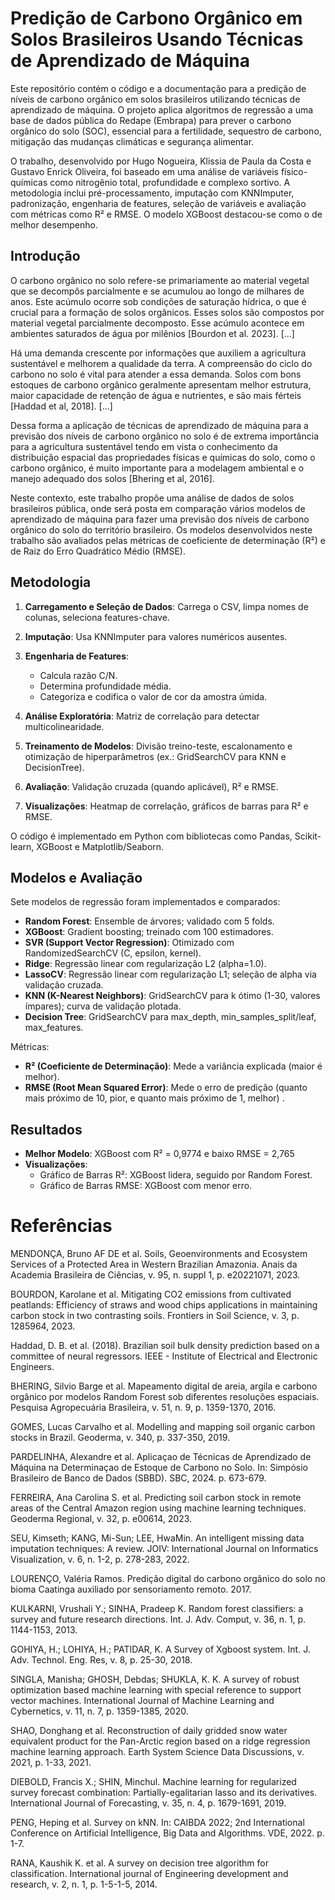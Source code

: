 # Predição de Carbono Orgânico em Solos Brasileiros Usando Técnicas de Aprendizado de Máquina



Este repositório contém o código e a documentação para a predição de níveis de carbono orgânico em solos brasileiros utilizando técnicas de aprendizado de máquina. O projeto aplica algoritmos de regressão a uma base de dados pública do Redape (Embrapa) para prever o carbono orgânico do solo (SOC), essencial para a fertilidade, sequestro de carbono, mitigação das mudanças climáticas e segurança alimentar.

O trabalho, desenvolvido por Hugo Nogueira, Klissia de Paula da Costa e Gustavo Enrick Oliveira, foi baseado em uma análise de variáveis físico-químicas como nitrogênio total, profundidade e complexo sortivo. A metodologia inclui pré-processamento, imputação com KNNImputer, padronização, engenharia de features, seleção de variáveis e avaliação com métricas como R² e RMSE. O modelo XGBoost destacou-se como o de melhor desempenho.


## Introdução
O carbono orgânico no solo refere-se primariamente ao material vegetal que se decompôs parcialmente e se acumulou ao longo de milhares de anos. Este acúmulo ocorre sob condições de saturação hídrica, o que é crucial para a formação de solos orgânicos. Esses solos são compostos por material vegetal parcialmente decomposto. Esse acúmulo acontece em ambientes saturados de água por milênios [Bourdon et al. 2023].
[...]

Há uma demanda crescente por informações que auxiliem a agricultura sustentável e melhorem a qualidade da terra. A compreensão do ciclo do carbono no solo é vital para atender a essa demanda. Solos com bons estoques de carbono orgânico geralmente apresentam melhor estrutura, maior capacidade de retenção de água e nutrientes, e são mais férteis [Haddad et al, 2018]. 
[...]

Dessa forma a aplicação de técnicas de aprendizado de máquina para a previsão dos níveis de carbono orgânico no solo é de extrema importância para a agricultura sustentável tendo em vista o conhecimento da distribuição espacial das propriedades físicas e químicas do solo, como o carbono orgânico, é muito importante para a modelagem ambiental e o manejo adequado dos solos [Bhering et al, 2016].

Neste contexto, este trabalho propõe uma análise de dados de solos brasileiros pública, onde será posta em comparação vários modelos de aprendizado de máquina para fazer uma previsão dos níveis de carbono orgânico do solo do território brasileiro. Os modelos desenvolvidos neste trabalho são avaliados pelas métricas de coeficiente de determinação (R²) e de Raiz do Erro Quadrático Médio (RMSE).

## Metodologia
1. **Carregamento e Seleção de Dados**: Carrega o CSV, limpa nomes de colunas, seleciona features-chave.
2. **Imputação**: Usa KNNImputer para valores numéricos ausentes.
3. **Engenharia de Features**:
   - Calcula razão C/N.
   - Determina profundidade média.
   - Categoriza e codifica o valor de cor da amostra úmida.
4. **Análise Exploratória**: Matriz de correlação para detectar multicolinearidade.
   
6. **Treinamento de Modelos**: Divisão treino-teste, escalonamento e otimização de hiperparâmetros (ex.: GridSearchCV para KNN e DecisionTree).
7. **Avaliação**: Validação cruzada (quando aplicável), R² e RMSE.
8. **Visualizações**: Heatmap de correlação, gráficos de barras para R² e RMSE.

O código é implementado em Python com bibliotecas como Pandas, Scikit-learn, XGBoost e Matplotlib/Seaborn.

## Modelos e Avaliação
Sete modelos de regressão foram implementados e comparados:
- **Random Forest**: Ensemble de árvores; validado com 5 folds.
- **XGBoost**: Gradient boosting; treinado com 100 estimadores.
- **SVR (Support Vector Regression)**: Otimizado com RandomizedSearchCV (C, epsilon, kernel).
- **Ridge**: Regressão linear com regularização L2 (alpha=1.0).
- **LassoCV**: Regressão linear com regularização L1; seleção de alpha via validação cruzada.
- **KNN (K-Nearest Neighbors)**: GridSearchCV para k ótimo (1-30, valores ímpares); curva de validação plotada.
- **Decision Tree**: GridSearchCV para max_depth, min_samples_split/leaf, max_features.

Métricas:
- **R² (Coeficiente de Determinação)**: Mede a variância explicada (maior é melhor).
- **RMSE (Root Mean Squared Error)**: Mede o erro de predição (quanto mais próximo de 10, pior, e quanto mais próximo de 1, melhor) .

## Resultados
- **Melhor Modelo**: XGBoost com R² = 0,9774 e baixo RMSE = 2,765
- **Visualizações**:
  - Gráfico de Barras R²: XGBoost lidera, seguido por Random Forest.
  - Gráfico de Barras RMSE: XGBoost com menor erro.

# Referências

MENDONÇA, Bruno AF DE et al. Soils, Geoenvironments and Ecosystem Services of a Protected Area in Western Brazilian Amazonia. Anais da Academia Brasileira de Ciências, v. 95, n. suppl 1, p. e20221071, 2023.

BOURDON, Karolane et al. Mitigating CO2 emissions from cultivated peatlands: Efficiency of straws and wood chips applications in maintaining carbon stock in two contrasting soils. Frontiers in Soil Science, v. 3, p. 1285964, 2023.

Haddad, D. B. et al. (2018). Brazilian soil bulk density prediction based on a committee
	of neural regressors. IEEE - Institute of Electrical and Electronic Engineers.

BHERING, Silvio Barge et al. Mapeamento digital de areia, argila e carbono orgânico por modelos Random Forest sob diferentes resoluções espaciais. Pesquisa Agropecuária Brasileira, v. 51, n. 9, p. 1359-1370, 2016.

GOMES, Lucas Carvalho et al. Modelling and mapping soil organic carbon stocks in Brazil. Geoderma, v. 340, p. 337-350, 2019.

PARDELINHA, Alexandre et al. Aplicaçao de Técnicas de Aprendizado de Máquina na Determinaçao de Estoque de Carbono no Solo. In: Simpósio Brasileiro de Banco de Dados (SBBD). SBC, 2024. p. 673-679.

FERREIRA, Ana Carolina S. et al. Predicting soil carbon stock in remote areas of the Central Amazon region using machine learning techniques. Geoderma Regional, v. 32, p. e00614, 2023.

SEU, Kimseth; KANG, Mi-Sun; LEE, HwaMin. An intelligent missing data imputation techniques: A review. JOIV: International Journal on Informatics Visualization, v. 6, n. 1-2, p. 278-283, 2022.

LOURENÇO, Valéria Ramos. Predição digital do carbono orgânico do solo no bioma Caatinga auxiliado por sensoriamento remoto. 2017.

KULKARNI, Vrushali Y.; SINHA, Pradeep K. Random forest classifiers: a survey and future research directions. Int. J. Adv. Comput, v. 36, n. 1, p. 1144-1153, 2013.

GOHIYA, H.; LOHIYA, H.; PATIDAR, K. A Survey of Xgboost system. Int. J. Adv. Technol. Eng. Res, v. 8, p. 25-30, 2018.

SINGLA, Manisha; GHOSH, Debdas; SHUKLA, K. K. A survey of robust optimization based machine learning with special reference to support vector machines. International Journal of Machine Learning and Cybernetics, v. 11, n. 7, p. 1359-1385, 2020.

SHAO, Donghang et al. Reconstruction of daily gridded snow water equivalent product for the Pan-Arctic region based on a ridge regression machine learning approach. Earth System Science Data Discussions, v. 2021, p. 1-33, 2021.

DIEBOLD, Francis X.; SHIN, Minchul. Machine learning for regularized survey forecast combination: Partially-egalitarian lasso and its derivatives. International Journal of Forecasting, v. 35, n. 4, p. 1679-1691, 2019.

PENG, Heping et al. Survey on kNN. In: CAIBDA 2022; 2nd International Conference on Artificial Intelligence, Big Data and Algorithms. VDE, 2022. p. 1-7.

RANA, Kaushik K. et al. A survey on decision tree algorithm for classification. International journal of Engineering development and research, v. 2, n. 1, p. 1-5-1-5, 2014.

